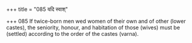 +++
title = "085 यदि स्वाश्"

+++
085	If twice-born men wed women of their own and of other (lower castes), the seniority, honour, and habitation of those (wives) must be (settled) according to the order of the castes (varna).